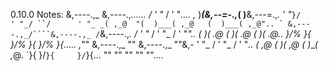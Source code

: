 0.10.0 Notes:
  &,----.,_       &,----.,_......
  /      ' "_     /      ' "_....
 ,_ )___(&,--=-.,_(  )__&,---=.,_.
 ' "_```}/      ' "_/ ``/      ' "_
_( ,_@  "(  )___( ,_@   (  )___( ,_@"..
` &,----.,_/````&,----.,_ /```&,----.,_.
  /      ' "_   /      ' "_   /      ' "_"..
  (  )___( ._@  (  )___( ._@  (  )___( ._@..
   }/%   }{      }/%   }{      }/%   }{.....
,_""  &,----.,_ "" &,----.,_  ""&,-
 ' "_  /      ' "_  /      ' "_..
_( ,_@ (  )___( ,_@ (  )___( ,_@.
`}{     }/````}{     }/````}{...
 ""     ""    ""     ""    ""....
